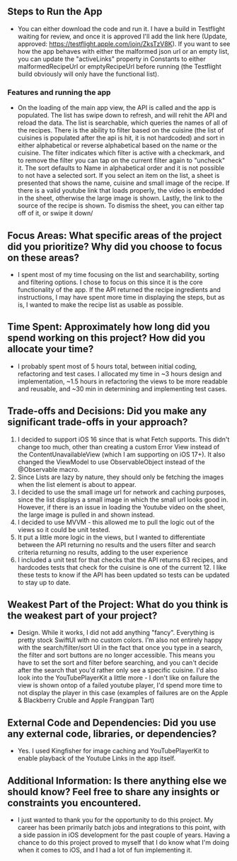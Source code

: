 ## Steps to Run the App
- You can either download the code and run it.  I have a build in Testflight waiting for review, and once it is approved I'll add the link here (Update, approved: https://testflight.apple.com/join/ZksTzV8K).  If you want to see how the app behaves with either the malformed json url or an empty list, you can update the "activeLinks" property in Constants to either malformedRecipeUrl or emptyRecipeUrl before running (the Testflight build obviously will only have the functional list).

### Features and running the app
- On the loading of the main app view, the API is called and the app is populated. The list has swipe down to refresh, and will rehit the API and reload the data.  The list is searchable, which queries the names of all of the recipes. There is the ability to filter based on the cuisine (the list of cuisines is populated after the api is hit, it is not hardcoded) and sort in either alphabetical or reverse alphabetical based on the name or the cuisine.  The filter indicates which filter is active with a checkmark, and to remove the filter you can tap on the current filter again to "uncheck" it.  The sort defaults to Name in alphabetical order and it is not possible to not have a selected sort.  If you select an item on the list, a sheet is presented that shows the name, cuisine and small image of the recipe.  If there is a valid youtube link that loads properly, the video is embedded in the sheet, otherwise the large image is shown.  Lastly, the link to the source of the recipe is shown.  To dismiss the sheet, you can either tap off of it, or swipe it down/

## Focus Areas: What specific areas of the project did you prioritize? Why did you choose to focus on these areas?
- I spent most of my time focusing on the list and searchability, sorting and filtering options. I chose to focus on this since it is the core functionality of the app. If the API returned the recipe ingredients and instructions, I may have spent more time in displaying the steps, but as is, I wanted to make the recipe list as usable as possible.

## Time Spent: Approximately how long did you spend working on this project? How did you allocate your time?
- I probably spent most of 5 hours total, between initial coding, refactoring and test cases. I allocated my time in ~3 hours design and implementation, ~1.5 hours in refactoring the views to be more readable and reusable, and ~30 min in determining and implementing test cases.

## Trade-offs and Decisions: Did you make any significant trade-offs in your approach?
1. I decided to support iOS 16 since that is what Fetch supports. This didn't change too much, other than creating a custom Error View instead of the ContentUnavailableView (which I am supporting on iOS 17+).  It also changed the ViewModel to use ObservableObject instead of the @Observable macro.
2. Since Lists are lazy by nature, they should only be fetching the images when the list element is about to appear. 
3. I decided to use the small image url for network and caching purposes, since the list displays a small image in which the small url looks good in. However, if there is an issue in loading the Youtube video on the sheet, the large image is pulled in and shown instead.
4. I decided to use MVVM - this allowed me to pull the logic out of the views so it could be unit tested.
5. It put a little more logic in the views, but I wanted to differentiate between the API returning no results and the users filter and search criteria returning no results, adding to the user experience
6. I included a unit test for that checks that the API returns 63 recipes, and hardcodes tests that check for the cuisine is one of the current 12.  I like these tests to know if the API has been updated so tests can be updated to stay up to date.

## Weakest Part of the Project: What do you think is the weakest part of your project?
- Design. While it works, I did not add anything "fancy". Everything is pretty stock SwiftUI with no custom colors. I'm also not entirely happy with the search/filter/sort UI in the fact that once you type in a search, the filter and sort buttons are no longer accessible.  This means you have to set the sort and filter before searching, and you can't decide after the search that you'd rather only see a specific cuisine.  I'd also look into the YouTubePlayerKit a little more - I don't like on failure the view is shown ontop of a failed youtube player, I'd spend more time to not display the player in this case (examples of failures are on the Apple & Blackberry Cruble and Apple Frangipan Tart)

## External Code and Dependencies: Did you use any external code, libraries, or dependencies?
- Yes.  I used Kingfisher for image caching and YouTubePlayerKit to enable playback of the Youtube Links in the app itself.

## Additional Information: Is there anything else we should know? Feel free to share any insights or constraints you encountered.
- I just wanted to thank you for the opportunity to do this project. My career has been primarily batch jobs and integrations to this point, with a side passion in iOS development for the past couple of years. Having a chance to do this project proved to myself that I do know what I'm doing when it comes to iOS, and I had a lot of fun implementing it.

